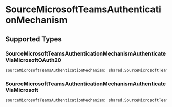 # SourceMicrosoftTeamsAuthenticationMechanism


## Supported Types

### SourceMicrosoftTeamsAuthenticationMechanismAuthenticateViaMicrosoftOAuth20

```python
sourceMicrosoftTeamsAuthenticationMechanism: shared.SourceMicrosoftTeamsAuthenticationMechanismAuthenticateViaMicrosoftOAuth20 = /* values here */
```

### SourceMicrosoftTeamsAuthenticationMechanismAuthenticateViaMicrosoft

```python
sourceMicrosoftTeamsAuthenticationMechanism: shared.SourceMicrosoftTeamsAuthenticationMechanismAuthenticateViaMicrosoft = /* values here */
```

